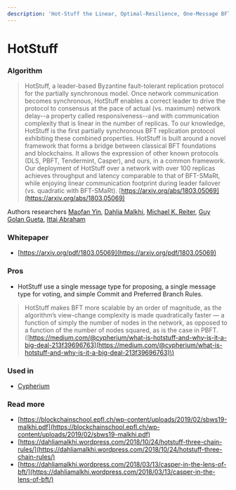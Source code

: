 ```yaml
---
description: 'Hot-Stuff the Linear, Optimal-Resilience, One-Message BFT Devil'
---
```


# HotStuff

### Algorithm

> HotStuff, a leader-based Byzantine fault-tolerant replication protocol for the partially synchronous model. Once network communication becomes synchronous, HotStuff enables a correct leader to drive the protocol to consensus at the pace of actual \(vs. maximum\) network delay--a property called responsiveness--and with communication complexity that is linear in the number of replicas. To our knowledge, HotStuff is the first partially synchronous BFT replication protocol exhibiting these combined properties. HotStuff is built around a novel framework that forms a bridge between classical BFT foundations and blockchains. It allows the expression of other known protocols \(DLS, PBFT, Tendermint, Casper\), and ours, in a common framework. Our deployment of HotStuff over a network with over 100 replicas achieves throughput and latency comparable to that of BFT-SMaRt, while enjoying linear communication footprint during leader failover \(vs. quadratic with BFT-SMaRt\). [https://arxiv.org/abs/1803.05069](https://arxiv.org/abs/1803.05069)

Authors researchers [Maofan Yin](https://arxiv.org/search/cs?searchtype=author&query=Yin%2C+M), [Dahlia Malkhi](https://arxiv.org/search/cs?searchtype=author&query=Malkhi%2C+D), [Michael K. Reiter](https://arxiv.org/search/cs?searchtype=author&query=Reiter%2C+M+K), [Guy Golan Gueta](https://arxiv.org/search/cs?searchtype=author&query=Gueta%2C+G+G), [Ittai Abraham](https://arxiv.org/search/cs?searchtype=author&query=Abraham%2C+I)

### Whitepaper

* [https://arxiv.org/pdf/1803.05069](https://arxiv.org/pdf/1803.05069) 

### Pros

* HotStuff use a single message type for proposing, a single message type for voting, and simple Commit and Preferred Branch Rules.

> HotStuff makes BFT more scalable by an order of magnitude, as the algorithm’s view-change complexity is made quadratically faster — a function of simply the number of nodes in the network, as opposed to a function of the number of nodes squared, as is the case in PBFT. \([https://medium.com/@cypherium/what-is-hotstuff-and-why-is-it-a-big-deal-213f39696763](https://medium.com/@cypherium/what-is-hotstuff-and-why-is-it-a-big-deal-213f39696763)\)

### Used in 

* [Cypherium](https://cypherium.io/)

### Read more

* [https://blockchainschool.epfl.ch/wp-content/uploads/2019/02/sbws19-malkhi.pdf](https://blockchainschool.epfl.ch/wp-content/uploads/2019/02/sbws19-malkhi.pdf)
* [https://dahliamalkhi.wordpress.com/2018/10/24/hotstuff-three-chain-rules/](https://dahliamalkhi.wordpress.com/2018/10/24/hotstuff-three-chain-rules/)
* [https://dahliamalkhi.wordpress.com/2018/03/13/casper-in-the-lens-of-bft/](https://dahliamalkhi.wordpress.com/2018/03/13/casper-in-the-lens-of-bft/)


